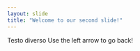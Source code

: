 ```yaml
---
layout: slide
title: "Welcome to our second slide!"
---
```

Testo diverso
Use the left arrow to go back!
